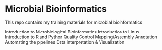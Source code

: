 # Microbial Bioinformatics
This repo contains my training materials for microbial bioinformatics

Introduction to Microbiological Bioinformatics
Introduction to Linux
Introduction to R and Python
Quality Control
Mapping/Assembly
Annotation
Automating the pipelines
Data interpretation & Visualization
